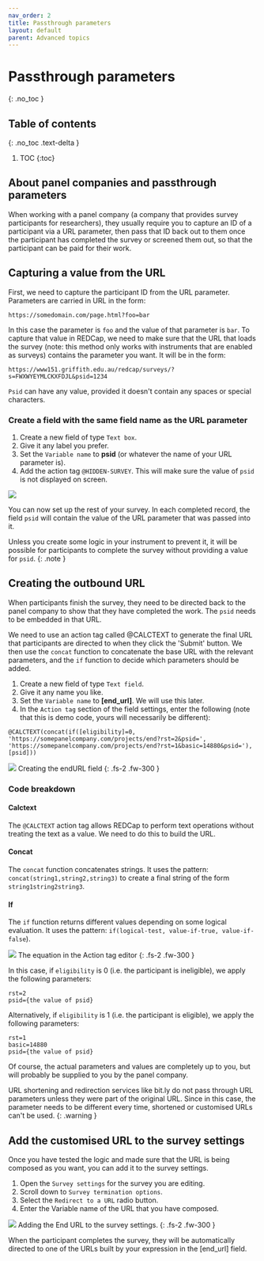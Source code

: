 ```yaml
---
nav_order: 2
title: Passthrough parameters
layout: default
parent: Advanced topics
---
```


# Passthrough parameters
{: .no_toc }

## Table of contents
{: .no_toc .text-delta }

1. TOC
{:toc}

## About panel companies and passthrough parameters

When working with a panel company (a company that provides survey participants for researchers), they usually require you to capture an ID of a participant via a URL parameter, then pass that ID back out to them once the participant has completed the survey or screened them out, so that the participant can be paid for their work. 

## Capturing a value from the URL

First, we need to capture the participant ID from the URL parameter. Parameters are carried in URL in the form:

`https://somedomain.com/page.html?foo=bar`

In this case the parameter is `foo` and the value of that parameter is `bar`. To capture that value in REDCap, we need to make sure that the URL that loads the survey (note: this method only works with instruments that are enabled as surveys) contains the parameter you want. It will be in the form: 

`https://www151.griffith.edu.au/redcap/surveys/?s=FWXWYEYMLCKXFDJL&psid=1234`

`Psid` can have any value, provided it doesn't contain any spaces or special characters. 

### Create a field with the same field name as the URL parameter

1. Create a new field of type `Text box`. 
2. Give it any label you prefer. 
3. Set the `Variable name` to **psid** (or whatever the name of your URL parameter is).
4. Add the action tag `@HIDDEN-SURVEY`. This will make sure the value of `psid` is not displayed on screen. 

![](../../assets/images/ptp-field-psid.png)

You can now set up the rest of your survey. In each completed record, the field `psid` will contain the value of the URL parameter that was passed into it. 

Unless you create some logic in your instrument to prevent it, it will be possible for participants to complete the survey without providing a value for `psid`. 
{: .note }

## Creating the outbound URL

When participants finish the survey, they need to be directed back to the panel company to show that they have completed the work. The `psid` needs to be embedded in that URL.

We need to use an action tag called @CALCTEXT to generate the final URL that participants are directed to when they click the 'Submit' button. We then use the `concat` function to concatenate the base URL with the relevant parameters, and the `if` function to decide which parameters should be added. 

1. Create a new field of type `Text field`. 
2. Give it any name you like.
3. Set the `Variable name` to **[end_url]**. We will use this later. 
4. In the `Action tag` section of the field settings, enter the following (note that this is demo code, yours will necessarily be different):

```
@CALCTEXT(concat(if([eligibility]=0, 'https://somepanelcompany.com/projects/end?rst=2&psid=', 'https://somepanelcompany.com/projects/end?rst=1&basic=14880&psid='),[psid]))
```

![](../../assets/images/ptp-field-endurl.png)
Creating the endURL field
{: .fs-2 .fw-300 }

### Code breakdown

#### Calctext
The `@CALCTEXT` action tag allows REDCap to perform text operations without treating the text as a value. We need to do this to build the URL. 

#### Concat
The `concat` function concatenates strings. It uses the pattern: `concat(string1,string2,string3)` to create a final string of the form `string1string2string3`. 

#### If
The `if` function returns different values depending on some logical evaluation. It uses the pattern: `if(logical-test, value-if-true, value-if-false`). 

![](../../assets/images/ptp-logic-editor.png)
The equation in the Action tag editor
{: .fs-2 .fw-300 }

In this case, if `eligibility` is 0 (i.e. the participant is ineligible), we apply the following parameters: 

```
rst=2
psid={the value of psid}
```

Alternatively, if `eligibility` is 1 (i.e. the participant is eligible), we apply the following parameters:

```
rst=1
basic=14880
psid={the value of psid}
```

Of course, the actual parameters and values are completely up to you, but will probably be supplied to you by the panel company. 

URL shortening and redirection services like bit.ly do not pass through URL parameters unless they were part of the original URL. Since in this case, the parameter needs to be different every time, shortened or customised URLs can't be used.
{: .warning }

## Add the customised URL to the survey settings

Once you have tested the logic and made sure that the URL is being composed as you want, you can add it to the survey settings. 
1. Open the `Survey settings` for the survey you are editing.
2. Scroll down to `Survey termination options`.
3. Select the `Redirect to a URL` radio button.
4. Enter the Variable name of the URL that you have composed. 

![](../../assets/images/ptp-survey-settings.png)
Adding the End URL to the survey settings.
{: .fs-2 .fw-300 }

When the participant completes the survey, they will be automatically directed to one of the URLs built by your expression in the [end_url] field. 